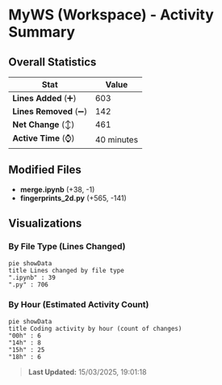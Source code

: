 # MyWS (Workspace) - Activity Summary 

## Overall Statistics

| Stat                   | Value                                                             |
| ---------------------- | ----------------------------------------------------------------- |
| **Lines Added** (➕)   | 603                                          |
| **Lines Removed** (➖) | 142                                        |
| **Net Change** (↕)    | 461                |
| **Active Time** (⌚)   | 40 minutes |


## Modified Files
- **merge.ipynb** (+38, -1)
- **fingerprints_2d.py** (+565, -141)

## Visualizations

### By File Type (Lines Changed)

```mermaid
pie showData
title Lines changed by file type
".ipynb" : 39
".py" : 706
```

### By Hour (Estimated Activity Count)

```mermaid
pie showData
title Coding activity by hour (count of changes)
"00h" : 6
"14h" : 8
"15h" : 25
"18h" : 6
```


> **Last Updated:** 15/03/2025, 19:01:18